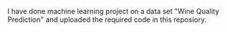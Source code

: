 I have done machine learning project on a data set "Wine Quality Prediction" and uploaded the required code in this reposiory.
